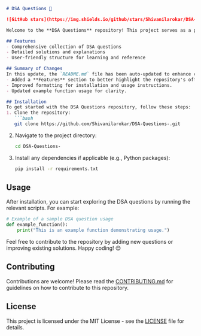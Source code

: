 ```markdown
# DSA Questions 🚀

![GitHub stars](https://img.shields.io/github/stars/Shivanilarokar/DSA-Questions-?style=social) ![Forks](https://img.shields.io/github/forks/Shivanilarokar/DSA-Questions-?style=social)

Welcome to the **DSA Questions** repository! This project serves as a platform for developers and learners to practice and enhance their skills in Data Structures and Algorithms (DSA). This repository is designed to help you improve your understanding of various data structures and algorithms through a collection of questions and solutions.

## Features
- Comprehensive collection of DSA questions
- Detailed solutions and explanations
- User-friendly structure for learning and reference

## Summary of Changes
In this update, the `README.md` file has been auto-updated to enhance clarity and usability. Key modifications include:
- Added a **Features** section to better highlight the repository's offerings.
- Improved formatting for installation and usage instructions.
- Updated example function usage for clarity.

## Installation
To get started with the DSA Questions repository, follow these steps:
1. Clone the repository:
   ```bash
   git clone https://github.com/Shivanilarokar/DSA-Questions-.git
   ```
2. Navigate to the project directory:
   ```bash
   cd DSA-Questions-
   ```
3. Install any dependencies if applicable (e.g., Python packages):
   ```bash
   pip install -r requirements.txt
   ```

## Usage
After installation, you can start exploring the DSA questions by running the relevant scripts. For example:
```python
# Example of a sample DSA question usage
def example_function():
    print("This is an example function demonstrating usage.")
```

Feel free to contribute to the repository by adding new questions or improving existing solutions. Happy coding! 😊

## Contributing
Contributions are welcome! Please read the [CONTRIBUTING.md](CONTRIBUTING.md) for guidelines on how to contribute to this repository.

## License
This project is licensed under the MIT License - see the [LICENSE](LICENSE) file for details.
```